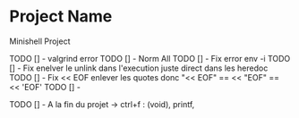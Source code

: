 # Project Name
Minishell Project

TODO [] - valgrind error 
TODO [] - Norm All
TODO [] - Fix error env -i
TODO [] - Fix enelver le unlink dans l'execution juste direct dans les heredoc
TODO [] - Fix << EOF enlever les quotes donc "<< EOF" == << "EOF" == << 'EOF'
TODO [] - 


TODO [] -  A la fin du projet -> ctrl+f : (void), printf, 
